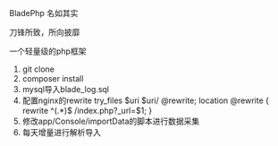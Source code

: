 BladePhp 
名如其实

刀锋所致，所向披靡

一个轻量级的php框架

1. git clone
2. composer install
3. mysql导入blade_log.sql
4. 配置nginx的rewrite
   try_files $uri $uri/ @rewrite;
   location @rewrite {
       rewrite ^(.*)$ /index.php?_url=$1;
   }
5. 修改app/Console/importData的脚本进行数据采集
6. 每天增量进行解析导入
